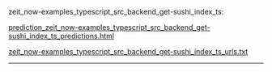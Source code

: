 zeit_now-examples_typescript_src_backend_get-sushi_index_ts: 

[prediction_zeit_now-examples_typescript_src_backend_get-sushi_index_ts_predictions.html](./prediction_zeit_now-examples_typescript_src_backend_get-sushi_index_ts_predictions.html)

[zeit_now-examples_typescript_src_backend_get-sushi_index_ts_urls.txt](./zeit_now-examples_typescript_src_backend_get-sushi_index_ts_urls.txt)

<hr>
